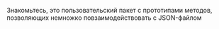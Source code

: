 Знакомьтесь, 
	это пользовательский
		пакет с прототипами методов, 
		позволяющих немножко 
	повзаимодействовать 
с JSON-файлом

